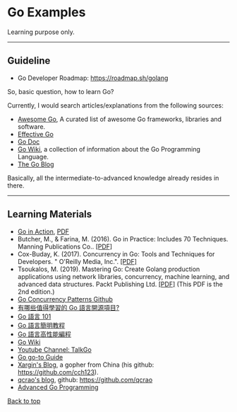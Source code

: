 # Go Examples

Learning purpose only.

---

## Guideline

- Go Developer Roadmap: https://roadmap.sh/golang

So, basic question, how to learn Go?

Currently, I would search articles/explanations from the following sources:

- [Awesome Go](https://github.com/avelino/awesome-go), A curated list of awesome Go frameworks, libraries and software.
- [Effective Go](https://go.dev/doc/effective_go)
- [Go Doc](https://go.dev/doc/)
- [Go Wiki](https://github.com/golang/go/wiki), a collection of information about the Go Programming Language.
- [The Go Blog](https://go.dev/blog/)

Basically, all the intermediate-to-advanced knowledge already resides in there.

---

## Learning Materials

- [Go in Action](https://www.oreilly.com/library/view/go-in-action/9781617291784/#:~:text=Go%20in%20Action%20is%20for,and%20idiomatic%20view%20of%20Go.), [PDF](https://pepa.holla.cz/wp-content/uploads/2016/10/Go-in-Action.pdf)
- Butcher, M., & Farina, M. (2016). Go in Practice: Includes 70 Techniques. Manning Publications Co.. [[PDF]](https://pepa.holla.cz/wp-content/uploads/2016/10/Go-in-Practice.pdf)
- Cox-Buday, K. (2017). Concurrency in Go: Tools and Techniques for Developers. " O'Reilly Media, Inc.". [[PDF]](https://github.com/chapin666/books/blob/master/golang/Concurrency-in-Go.pdf)
- Tsoukalos, M. (2019). Mastering Go: Create Golang production applications using network libraries, concurrency, machine learning, and advanced data structures. Packt Publishing Ltd. [[PDF]](https://edu.anarcho-copy.org/Programming%20Languages/Go/Mastering_Go_Create_Golang_production_applications_using_network.pdf) (This PDF is the 2nd edition.)
- [Go Concurrency Patterns Github](https://github.com/lotusirous/go-concurrency-patterns)
- [有哪些值得學習的 Go 語言開源項目?](https://www.zhihu.com/question/20801814/answer/1534555951)
- [Go 語言 101](https://gfw.go101.org/article/101.html)
- [Go 語言簡明教程](https://geektutu.com/post/quick-golang.html)
- [Go 語言高性能編程](https://geektutu.com/post/high-performance-go.html)
- [Go Wiki](https://github.com/golang/go/wiki)
- [Youtube Channel: TalkGo](https://www.youtube.com/c/talkgo_night)
- [Go go-to Guide](https://yourbasic.org/golang/)
- [Xargin's Blog](https://xargin.com/), a gopher from China (his github: https://github.com/cch123).
- [qcrao's blog](https://qcrao.com/), github: https://github.com/qcrao
- [Advanced Go Programming](https://github.com/chai2010/advanced-go-programming-book)

[Back to top](#go-examples)
